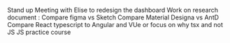 Stand up 
Meeting with Elise to redesign the dashboard
Work on research document : 
	Compare figma vs Sketch
	Compare Material Designa vs AntD
	Compare React typescript to Angular and VUe or focus on why tsx and not JS
JS practice course

